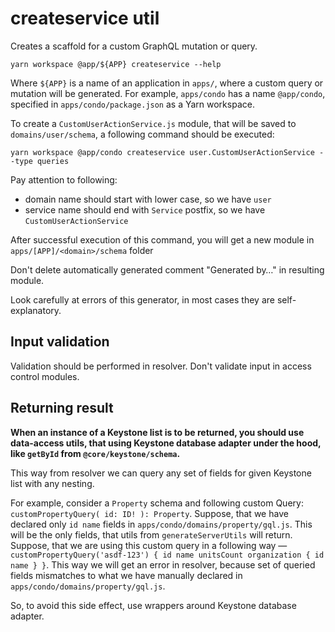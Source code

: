 createservice util
=====

Creates a scaffold for a custom GraphQL mutation or query.

```shell
yarn workspace @app/${APP} createservice --help
```

Where `${APP}` is a name of an application in `apps/`, where a custom query or mutation will be generated.
For example, `apps/condo` has a name `@app/condo`, specified in `apps/condo/package.json` as a Yarn workspace.

To create a `CustomUserActionService.js` module, that will be saved to `domains/user/schema`, a following command should be executed:

```shell
yarn workspace @app/condo createservice user.CustomUserActionService --type queries
```

Pay attention to following:
- domain name should start with lower case, so we have `user`
- service name should end with `Service` postfix, so we have `CustomUserActionService`

After successful execution of this command, you will get a new module in `apps/[APP]/<domain>/schema` folder

Don't delete automatically generated comment "Generated by…" in resulting module.

Look carefully at errors of this generator, in most cases they are self-explanatory.

## Input validation

Validation should be performed in resolver.
Don't validate input in access control modules.

## Returning result

**When an instance of a Keystone list is to be returned, you should use data-access utils, that using Keystone database adapter under the hood, like `getById` from `@core/keystone/schema`.**

This way from resolver we can query any set of fields for given Keystone list with any nesting.

For example, consider a `Property` schema and following custom Query: `customPropertyQuery( id: ID! ): Property`.
Suppose, that we have declared only `id name` fields in `apps/condo/domains/property/gql.js`. This will be the only fields, that utils from `generateServerUtils` will return.
Suppose, that we are using this custom query in a following way — `customPropertyQuery('asdf-123') { id name unitsCount organization { id name } }`.
This way we will get an error in resolver, because set of queried fields mismatches to what we have manually declared in `apps/condo/domains/property/gql.js`.

So, to avoid this side effect, use wrappers around Keystone database adapter.
